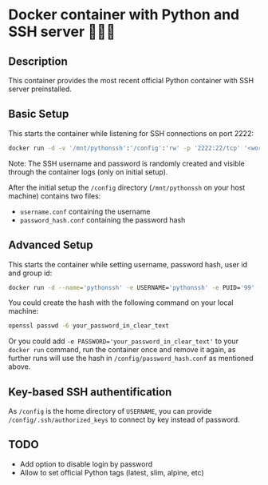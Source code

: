 # Docker container with Python and SSH server 🐳🐍🔐

## Description

This container provides the most recent official Python container with SSH server preinstalled.

## Basic Setup

This starts the container while listening for SSH connections on port 2222:

```bash
docker run -d -v '/mnt/pythonssh':'/config':'rw' -p '2222:22/tcp' '<work-in-progress>'
```

Note: The SSH username and password is randomly created and visible through the container logs (only on initial setup).

After the initial setup the `/config` directory (`/mnt/pythonssh` on your host machine) contains two files:

- `username.conf` containing the username
- `password_hash.conf` containing the password hash

## Advanced Setup

This starts the container while setting username, password hash, user id and group id:

```bash
docker run -d --name='pythonssh' -e USERNAME='pythonssh' -e PUID='99' -e PGID='100' -e PASSWORD_HASH='$6$b9jajAmHkEGDlAoM$3T8VBYIRlEj2MQ8syB4BuC6grcLIyoq56Ay2Lq1MsPj/KZd3JJFJeh.p97QT24oBIXhxGHpeOZ0Xt/h0PZJUY/' -v '/mnt/pythonssh':'/config':'rw' -p '2222:22/tcp'  '<work-in-progress>'
```

You could create the hash with the following command on your local machine:

```bash
openssl passwd -6 your_password_in_clear_text
```

Or you could add `-e PASSWORD='your_password_in_clear_text'` to your `docker run` command, run the container once and remove it again, as further runs will use the hash in `/config/password_hash.conf` as mentioned above.

## Key-based SSH authentification

As `/config` is the home directory of `USERNAME`, you can provide `/config/.ssh/authorized_keys` to connect by key instead of password.

## TODO

- Add option to disable login by password
- Allow to set official Python tags (latest, slim, alpine, etc)
